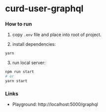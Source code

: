 # curd-user-graphql


### How to run

1. copy `.env` file and place into root of project.

2. install dependencies:
```bash
yarn
```
3. run local server:
```bash
npm run start
# or
yarn start
```

### Links
- Playground: http://localhost:5000/graphql


